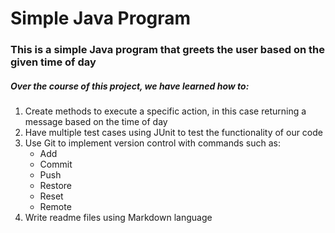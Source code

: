 # Simple Java Program
### This is a simple Java program that greets the user based on the given time of day
##### Over the course of this project, we have learned how to:

1. Create methods to execute a specific action, in this case returning a message based on the time of day
2. Have multiple test cases using JUnit to test the functionality of our code
3. Use Git to implement version control with commands such as:
    - Add
    - Commit
    - Push
    - Restore
    - Reset
    - Remote
4. Write readme files using Markdown language